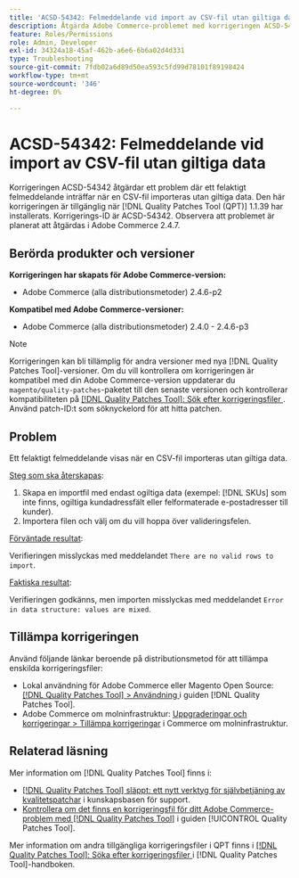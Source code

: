 ```yaml
---
title: 'ACSD-54342: Felmeddelande vid import av CSV-fil utan giltiga data'
description: Åtgärda Adobe Commerce-problemet med korrigeringen ACSD-54342 där ett felaktigt felmeddelande visas när en CSV-fil importeras utan giltiga data.
feature: Roles/Permissions
role: Admin, Developer
exl-id: 34324a18-45af-462b-a6e6-6b6a02d4d331
type: Troubleshooting
source-git-commit: 7fdb02a6d89d50ea593c5fd99d78101f89198424
workflow-type: tm+mt
source-wordcount: '346'
ht-degree: 0%

---
```


# ACSD-54342: Felmeddelande vid import av CSV-fil utan giltiga data

Korrigeringen ACSD-54342 åtgärdar ett problem där ett felaktigt felmeddelande inträffar när en CSV-fil importeras utan giltiga data. Den här korrigeringen är tillgänglig när [!DNL Quality Patches Tool (QPT)] 1.1.39 har installerats. Korrigerings-ID är ACSD-54342. Observera att problemet är planerat att åtgärdas i Adobe Commerce 2.4.7.

## Berörda produkter och versioner

**Korrigeringen har skapats för Adobe Commerce-version:**

* Adobe Commerce (alla distributionsmetoder) 2.4.6-p2

**Kompatibel med Adobe Commerce-versioner:**

* Adobe Commerce (alla distributionsmetoder) 2.4.0 - 2.4.6-p3

>[!NOTE]
>
>Korrigeringen kan bli tillämplig för andra versioner med nya [!DNL Quality Patches Tool]-versioner. Om du vill kontrollera om korrigeringen är kompatibel med din Adobe Commerce-version uppdaterar du `magento/quality-patches`-paketet till den senaste versionen och kontrollerar kompatibiliteten på [[!DNL Quality Patches Tool]: Sök efter korrigeringsfiler ](https://experienceleague.adobe.com/tools/commerce-quality-patches/index.html?lang=sv-SE). Använd patch-ID:t som söknyckelord för att hitta patchen.

## Problem

Ett felaktigt felmeddelande visas när en CSV-fil importeras utan giltiga data.

<u>Steg som ska återskapas</u>:

1. Skapa en importfil med endast ogiltiga data (exempel: [!DNL SKUs] som inte finns, ogiltiga kundadressfält eller felformaterade e-postadresser till kunder).
1. Importera filen och välj om du vill hoppa över valideringsfelen.

<u>Förväntade resultat</u>:

Verifieringen misslyckas med meddelandet `There are no valid rows to import`.

<u>Faktiska resultat</u>:

Verifieringen godkänns, men importen misslyckas med meddelandet `Error in data structure: values are mixed`.

## Tillämpa korrigeringen

Använd följande länkar beroende på distributionsmetod för att tillämpa enskilda korrigeringsfiler:

* Lokal användning för Adobe Commerce eller Magento Open Source: [[!DNL Quality Patches Tool] > Användning ](/help/tools/quality-patches-tool/usage.md) i guiden [!DNL Quality Patches Tool].
* Adobe Commerce om molninfrastruktur: [Uppgraderingar och korrigeringar > Tillämpa korrigeringar](https://experienceleague.adobe.com/docs/commerce-cloud-service/user-guide/develop/upgrade/apply-patches.html?lang=sv-SE) i Commerce om molninfrastruktur.

## Relaterad läsning

Mer information om [!DNL Quality Patches Tool] finns i:

* [[!DNL Quality Patches Tool] släppt: ett nytt verktyg för självbetjäning av kvalitetspatchar](https://experienceleague.adobe.com/sv/docs/commerce-operations/tools/quality-patches-tool/quality-patches-tool-to-self-serve-quality-patches) i kunskapsbasen för support.
* [Kontrollera om det finns en korrigeringsfil för ditt Adobe Commerce-problem med  [!DNL Quality Patches Tool]](/help/tools/quality-patches-tool/patches-available-in-qpt/check-patch-for-magento-issue-with-magento-quality-patches.md) i guiden [!UICONTROL Quality Patches Tool].


Mer information om andra tillgängliga korrigeringsfiler i QPT finns i [[!DNL Quality Patches Tool]: Söka efter korrigeringsfiler ](https://experienceleague.adobe.com/tools/commerce-quality-patches/index.html?lang=sv-SE) i [!DNL Quality Patches Tool]-handboken.
